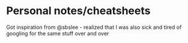 # Personal notes/cheatsheets
Got inspiration from @sbslee - realized that I was also sick and tired of googling for the same stuff over and over
